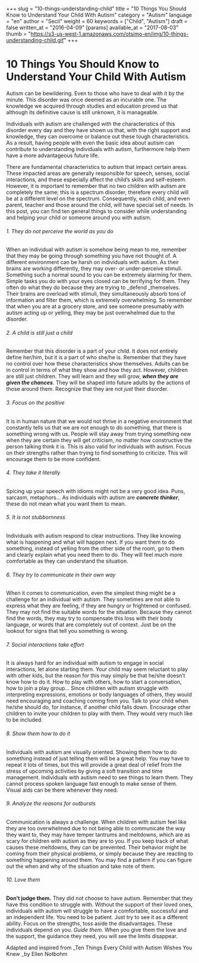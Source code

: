 +++
slug = "10-things-understanding-child"
title = "10 Things You Should Know to Understand Your Child With Autism"
category = "Autism"
language = "en"
author = "Secil"
weight = 60
keywords = ["Child", "Autism"]
draft = false
written_at = "2016-04-09"
[params]
available_at = "2017-08-03"
thumb = "https://s3-us-west-1.amazonaws.com/otsimo-en/img/10-things-understanding-child.gif"
+++


# 10 Things You Should Know to Understand Your Child With Autism

Autism can be bewildering. Even to those who have to deal with it by the minute. This disorder was once deemed as an incurable one. The knowledge we acquired through studies and education proved us that although its definitive cause is still unknown, it is manageable.

Individuals with autism are challenged with the characteristics of this disorder every day and they have shown us that, with the right support and knowledge, they can overcome or balance out these tough characteristics. As a result, having people with even the basic idea about autism can contribute to understanding individuals with autism, furthermore help them have a more advantageous future life.

There are fundamental characteristics to autism that impact certain areas. These impacted areas are generally responsible for speech, senses, social interactions, and these especially affect the child’s skills and self-esteem. However, it is important to remember that no two children with autism are completely the same; this is a spectrum disorder, therefore every child will be at a different level on the spectrum. Consequently, each child, and even parent, teacher and those around the child, will have special set of needs. In this post, you can find ten general things to consider while understanding and helping your child or someone around you with autism.

###### 1\. They do not perceive the world as you do

When an individual with autism is somehow being mean to me, remember that they may be going through something you have not thought of. A different environment can be harsh on individuals with autism. As their brains are working differently, they may over- or under-perceive stimuli. Something such a normal sound to you can be extremely alarming for them. Simple tasks you do with your eyes closed can be terrifying for them. They often do what they do because they are trying to _defend _themselves. Their brains are overload with stimuli, they simultaneously absorb tons of information and filter them, which is extremely overwhelming. So remember that when you are at a grocery store, and see someone presumably with autism acting up or yelling, they may be just overwhelmed due to the disorder.

###### 2\. A child is still just a child

Remember that this disorder is a part of your child. It does not entirely define her/him, but it is a part of who she/he is. Remember that they have no control over how these characteristics show themselves. Adults can be in control in terms of what they show and how they act. However, children are still just children. They will learn and they will grow, **_when they are given the chances_**. They will be shaped into future adults by the actions of those around them. Recognize that they are not _just_ their disorder.

###### 3\. Focus on the positive

It is in human nature that we would not thrive in a negative environment that constantly tells us that we are not enough to do something, that there is something wrong with us. People will stay away from trying something new when they are certain they will get criticism, no matter how constructive the person talking think it is. This is also valid for individuals with autism. Focus on their strengths rather than trying to find something to criticize. This will encourage them to be more confident.

###### 4\. They take it literally

Spicing up your speech with idioms might not be a very good idea. Puns, sarcasm, metaphors… As individuals with autism are _**concrete thinker**_, these do not mean what you want them to mean.


###### 5\. It is not stubbornness

Individuals with autism respond to clear instructions. They like knowing what is happening and what will happen next. If you want them to do something, instead of yelling from the other side of the room, go to them and clearly explain what you need them to do. They will feel much more comfortable as they can understand the situation.

###### 6\. They try to communicate in their own way

When it comes to communication, even the simplest thing might be a challenge for an individual with autism. They sometimes are not able to express what they are feeling, if they are hungry or frightened or confused. They may not find the suitable words for the situation. Because they cannot find the words, they may try to compensate this loss with their body language, or words that are completely out of context. Just be on the lookout for signs that tell you something is wrong.

###### 7\. Social interactions take effort

It is always hard for an individual with autism to engage in social interactions, let alone starting them. Your child may seem reluctant to play with other kids, but the reason for this may simply be that he/she doesn’t know how to do it. How to play with others, how to start a conversation, how to join a play group… Since children with autism struggle with interpreting expressions, emotions or body languages of others, they would need encouraging and coaching coming from you. Talk to your child when he/she should do, for instance, if another child falls down. Encourage other children to invite your children to play with them. They would very much like to be included.

###### 8\. Show them how to do it

Individuals with autism are visually oriented. Showing them how to do something instead of just telling them will be a great help. You may have to repeat it lots of times, but this will provide a great deal of relief from the stress of upcoming activities by giving a soft transition and time management. Individuals with autism need to see things to learn them. They cannot process spoken language fast enough to make sense of them. Visual aids can be there whenever they need.

###### 9\. Analyze the reasons for outbursts

Communication is always a challenge. When children with autism feel like they are too overwhelmed due to not being able to communicate the way they want to, they may have temper tantrums and meltdowns, which are as scary for children with autism as they are to you. If you keep track of what causes these meltdowns, they can be prevented. Their behavior might be coming from their physical problems, or simply because they are reacting to something happening around them. You may find a pattern if you can figure out the when and why of the situation and take note of them.

###### 10\. Love them

**Don’t judge them.** They did not choose to have autism. Remember that they have this condition to struggle with. Without the support of their loved ones, individuals with autism will struggle to have a comfortable, successful and an independent life. You need to be patient. Just try to see it as a different ability. Focus on the strengths, toss aside the disadvantages. These individuals depend on you. _Guide them._ When you give them the love and the support, the guidance they need, you will see the limits disappear.

Adapted and inspired from _Ten Things Every Child with Autism Wishes You Knew _by Ellen Notbohm
